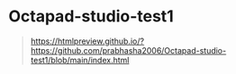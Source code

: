 # Octapad-studio-test1
> https://htmlpreview.github.io/?https://github.com/prabhasha2006/Octapad-studio-test1/blob/main/index.html
